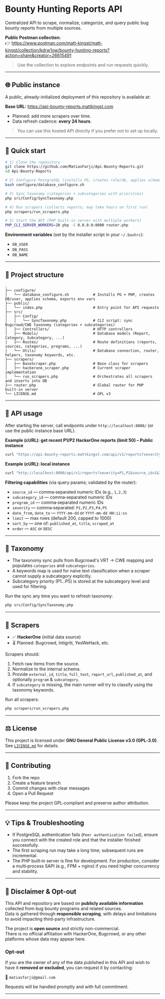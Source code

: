 # Bounty Hunting Reports API

Centralized API to scrape, normalize, categorize, and query public bug bounty reports from multiple sources.

**Public Postman collection:**  
👉 https://www.postman.com/matt-kingst/matt-kingst/collection/kdrw1ow/bounty-hunting-reports?action=share&creator=26615491

> Use the collection to explore endpoints and run requests quickly.

---

## 🌐 Public instance

A public, already-initialized deployment of this repository is available at:

**Base URL:** https://api-bounty-reports.mattkingst.com

- Planned: add more scrapers over time.
- Data refresh cadence: **every 24 hours**.

> You can use this hosted API directly if you prefer not to set up locally.

---

## 🚀 Quick start

```bash
# 1) Clone the repository
git clone https://github.com/MatiasFarji/Api-Bounty-Reports.git
cd Api-Bounty-Reports

# 2) Configure PostgreSQL (installs PG, creates role/db, applies schema, exports env vars)
bash configure/database_configure.sh

# 3) Sync taxonomy (categories + subcategories with priorities)
php src/Config/SyncTaxonomy.php

# 4) Run scrapers (collects reports; may take hours on first run)
php scrapers/run_scrapers.php

# 5) Start the API (PHP built‑in server with multiple workers)
PHP_CLI_SERVER_WORKERS=20 php -S 0.0.0.0:8000 router.php
```

**Environment variables** (set by the installer script in your `~/.bashrc`):
- `DB_USER`
- `DB_PASS`
- `DB_NAME`

---

## 🧱 Project structure

```
.
├── configure/
│   └── database_configure.sh           # Installs PG + PHP, creates DB/user, applies schema, exports env vars
├── public/
│   └── index.php                       # Entry point for API requests
├── src/
│   ├── Config/
│   │   └── SyncTaxonomy.php            # CLI script: sync Bugcrowd/CWE taxonomy (categories + subcategories)
│   ├── Controllers/                    # HTTP controllers
│   ├── Models/                         # Database models (Report, Category, Subcategory, ...)
│   ├── Routes/                         # Route definitions (reports, sources, categories, programs, ...)
│   └── Utils/                          # Database connection, router, helpers, taxonomy keywords, etc.
├── scrapers/
│   ├── BaseScraper.php                 # Base class for scrapers
│   ├── hackerone_scraper.php           # Current scraper implementation
│   └── run_scrapers.php                # Orchestrates all scrapers and inserts into DB
├── router.php                          # Global router for PHP built‑in server
└── LICENSE.md                          # GPL v3
```

---

## 🔎 API usage

After starting the server, call endpoints under `http://localhost:8000/` (or use the public instance base URL).

**Example (cURL): get recent P1/P2 HackerOne reports (limit 50) – Public instance**

```bash
curl "https://api-bounty-reports.mattkingst.com/api/v1/reports?severity=P1,P2&source_id=1&limit=50"   -H "Accept: application/json"
```

**Example (cURL): local instance**

```bash
curl "http://localhost:8000/api/v1/reports?severity=P1,P2&source_id=1&limit=50"   -H "Accept: application/json"
```

**Filtering capabilities** (via query params; validated by the router):
- `source_id` — comma‑separated numeric IDs (e.g., `1,2,3`)
- `subcategory_id` — comma‑separated numeric IDs
- `program_id` — comma‑separated numeric IDs
- `severity` — comma‑separated: `P1,P2,P3,P4,P5`
- `date_from`, `date_to` — `YYYY-mm-dd` or `YYYY-mm-dd HH:ii:ss`
- `limit` — max rows (default 200, capped to 1000)
- `sort_by` — one of: `published_at`, `title`, `scraped_at`
- `order` — `ASC` or `DESC`

---

## 🧠 Taxonomy

- The taxonomy sync pulls from Bugcrowd's VRT → CWE mapping and populates `categories` and `subcategories`.
- A keywords map is used for naïve text classification when a scraper cannot supply a subcategory explicitly.
- Subcategory priority (P1…P5) is stored at the subcategory level and used for filtering.

Run the sync any time you want to refresh taxonomy:

```bash
php src/Config/SyncTaxonomy.php
```

---

## 🧪 Scrapers

- ✅ **HackerOne** (initial data source)
- ⏳ Planned: Bugcrowd, Intigriti, YesWeHack, etc.

Scrapers should:
1. Fetch raw items from the source.
2. Normalize to the internal schema.
3. Provide `external_id`, `title`, `full_text`, `report_url`, `published_at`, and optionally `program` & `subcategory`.
4. If `subcategory` is missing, the main runner will try to classify using the taxonomy keywords.

Run all scrapers:

```bash
php scrapers/run_scrapers.php
```

---

## ⚖️ License

This project is licensed under **GNU General Public License v3.0 (GPL‑3.0)**.  
See [`LICENSE.md`](./LICENSE.md) for details.

---

## 🤝 Contributing

1. Fork the repo  
2. Create a feature branch  
3. Commit changes with clear messages  
4. Open a Pull Request

Please keep the project GPL‑compliant and preserve author attribution.

---

## 💡 Tips & Troubleshooting

- If PostgreSQL authentication fails (`Peer authentication failed`), ensure you connect with the created role and that the installer finished successfully.
- The first scraping run may take a long time; subsequent runs are incremental.
- The PHP built‑in server is fine for development. For production, consider a multi‑process SAPI (e.g., FPM + nginx) if you need higher concurrency and stability.

---

## 📌 Disclaimer & Opt-out

This API and repository are based on **publicly available information** collected from bug bounty programs and related sources.  
Data is gathered through **responsible scraping**, with delays and limitations to avoid impacting third-party infrastructure.  

The project is **open source** and strictly non-commercial.  
There is no official affiliation with HackerOne, Bugcrowd, or any other platforms whose data may appear here.  

### Opt-out
If you are the owner of any of the data published in this API and wish to have it **removed or excluded**, you can request it by contacting:  

📧 `matiasfarji@gmail.com`  

Requests will be handled promptly and with full commitment.  

---